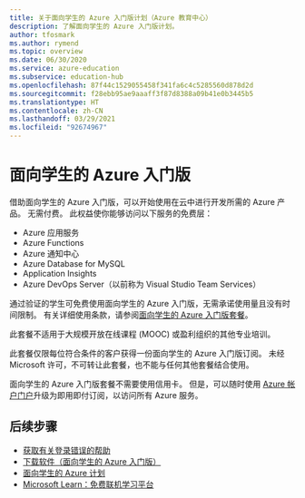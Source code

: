 ```yaml
---
title: 关于面向学生的 Azure 入门版计划（Azure 教育中心）
description: 了解面向学生的 Azure 入门版计划。
author: tfosmark
ms.author: rymend
ms.topic: overview
ms.date: 06/30/2020
ms.service: azure-education
ms.subservice: education-hub
ms.openlocfilehash: 87f44c1529055458f341fa6c4c5285560d878d2d
ms.sourcegitcommit: f28ebb95ae9aaaff3f87d8388a09b41e0b3445b5
ms.translationtype: HT
ms.contentlocale: zh-CN
ms.lasthandoff: 03/29/2021
ms.locfileid: "92674967"
---
```

# <a name="azure-for-students-starter"></a>面向学生的 Azure 入门版

借助面向学生的 Azure 入门版，可以开始使用在云中进行开发所需的 Azure 产品。 无需付费。 此权益使你能够访问以下服务的免费层：

- Azure 应用服务
- Azure Functions
- Azure 通知中心
- Azure Database for MySQL
- Application Insights
- Azure DevOps Server（以前称为 Visual Studio Team Services）

通过验证的学生可免费使用面向学生的 Azure 入门版，无需承诺使用量且没有时间限制。 有关详细使用条款，请参阅[面向学生的 Azure 入门版套餐](https://azure.microsoft.com/offers/ms-azr-0144p/)。

此套餐不适用于大规模开放在线课程 (MOOC) 或盈利组织的其他专业培训。

此套餐仅限每位符合条件的客户获得一份面向学生的 Azure 入门版订阅。 未经 Microsoft 许可，不可转让此套餐，也不能与任何其他套餐结合使用。

面向学生的 Azure 入门版套餐不需要使用信用卡。 但是，可以随时使用 [Azure 帐户门户](https://account.azure.com/)升级为即用即付订阅，以访问所有 Azure 服务。

## <a name="next-steps"></a>后续步骤
- [获取有关登录错误的帮助](troubleshoot-login.md)
- [下载软件（面向学生的 Azure 入门版）](download-software.md)
- [面向学生的 Azure 计划](azure-students-program.md)
- [Microsoft Learn：免费联机学习平台](/learn/)